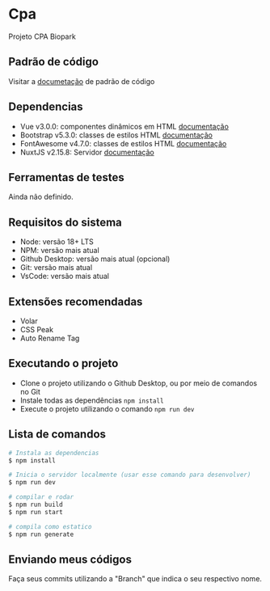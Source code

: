 # Cpa

Projeto CPA Biopark

## Padrão de código
Visitar a [documetação](./PADRAO.md) de padrão de código 

## Dependencias

- Vue v3.0.0: componentes dinâmicos em HTML [documentação](https://vuejs.org/guide/introduction.html)
- Bootstrap v5.3.0: classes de estilos HTML [documentação](https://getbootstrap.com/docs/5.3/getting-started/introduction/)
- FontAwesome v4.7.0: classes de estilos HTML [documentação](https://fontawesome.com/v4/icons/)
- NuxtJS v2.15.8: Servidor [documentação](https://nuxtjs.org/docs/get-started/installation)

## Ferramentas de testes

Ainda não definido.

## Requisitos do sistema

- Node: versão 18+ LTS
- NPM: versão mais atual
- Github Desktop: versão mais atual (opcional)
- Git: versão mais atual
- VsCode: versão mais atual

## Extensões recomendadas

- Volar
- CSS Peak
- Auto Rename Tag

## Executando o projeto

- Clone o projeto utilizando o Github Desktop, ou por meio de comandos no Git
- Instale todas as dependências `npm install`
- Execute o projeto utilizando o comando `npm run dev`

## Lista de comandos

```bash
# Instala as dependencias
$ npm install

# Inicia o servidor localmente (usar esse comando para desenvolver)
$ npm run dev

# compilar e rodar
$ npm run build
$ npm run start

# compila como estatico
$ npm run generate
```

## Enviando meus códigos

Faça seus commits utilizando a "Branch" que indica o seu respectivo nome.
